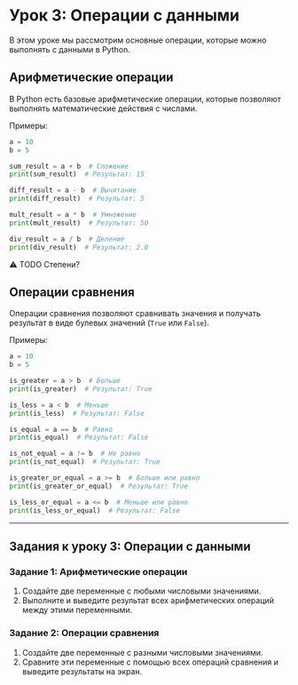 # Урок 3: Операции с данными

В этом уроке мы рассмотрим основные операции, которые можно выполнять с данными в Python.

## Арифметические операции

В Python есть базовые арифметические операции, которые позволяют выполнять математические действия с числами.

Примеры:
```python
a = 10
b = 5

sum_result = a + b  # Сложение
print(sum_result)  # Результат: 15

diff_result = a - b  # Вычитание
print(diff_result)  # Результат: 5

mult_result = a * b  # Умножение
print(mult_result)  # Результат: 50

div_result = a / b  # Деление
print(div_result)  # Результат: 2.0
```

:warning: TODO Степени?

## Операции сравнения

Операции сравнения позволяют сравнивать значения и получать результат в виде булевых значений (`True` или `False`).

Примеры:
```python
a = 10
b = 5

is_greater = a > b  # Больше
print(is_greater)  # Результат: True

is_less = a < b  # Меньше
print(is_less)  # Результат: False

is_equal = a == b  # Равно
print(is_equal)  # Результат: False

is_not_equal = a != b  # Не равно
print(is_not_equal)  # Результат: True

is_greater_or_equal = a >= b  # Больше или равно
print(is_greater_or_equal)  # Результат: True

is_less_or_equal = a <= b  # Меньше или равно
print(is_less_or_equal)  # Результат: False
```

---

## Задания к уроку 3: Операции с данными

### Задание 1: Арифметические операции

1. Создайте две переменные с любыми числовыми значениями.
2. Выполните и выведите результат всех арифметических операций между этими переменными.

### Задание 2: Операции сравнения

1. Создайте две переменные с разными числовыми значениями.
2. Сравните эти переменные с помощью всех операций сравнения и выведите результаты на экран.
